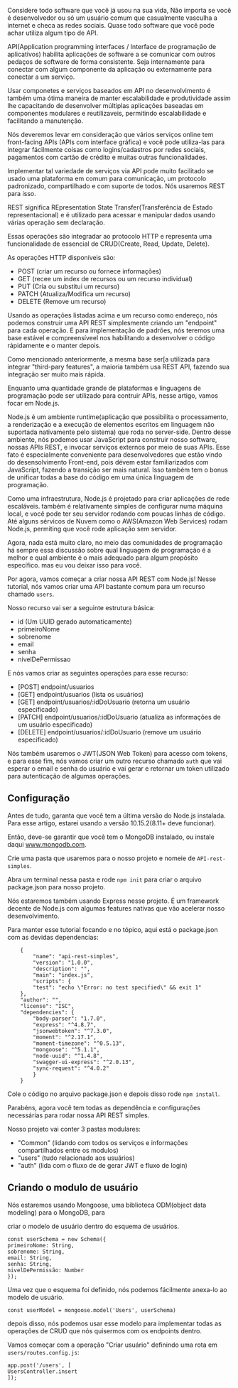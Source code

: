 Considere todo software que você já usou na sua vida, Não importa se você é
desenvolvedor ou só um usuário comum que casualmente vasculha a internet e checa as redes sociais. Quase todo software que você pode achar utiliza algum tipo de API.

API(Application programming interfaces / Interface de programação de aplicativos) habilita aplicações de software a se comunicar com outros pedaços de software de forma consistente. Seja internamente para conectar com algum componente da aplicação ou externamente para conectar a um serviço.

Usar componetes e serviços baseados em API no desenvolvimento é também uma ótima maneira de manter escalabilidade e produtividade assim lhe capacitando de desenvolver múltiplas aplicações baseadas em componentes modulares e reutilizaveis, permitindo escalabilidade e facilitando a manutenção.

Nós deveremos levar em consideração que vários serviços online tem front-facing APIs (APIs com interface gráfica) e você pode utiliza-las para integrar fácilmente coisas como logins/cadastros por redes sociais, pagamentos com cartão de crédito e muitas outras funcionalidades.

Implementar tal variedade de serviços via API pode muito facilitado se usado uma plataforma em comum para comunicação, um protocolo padronizado, compartilhado e com suporte de todos. Nós usaremos REST para isso.

REST significa REpresentation State Transfer(Transferência de Estado representacional) e é utilizado para acessar e manipular dados usando várias operação sem declaração.

Essas operações são integradar ao protocolo HTTP e representa uma funcionalidade de essencial de CRUD(Create, Read, Update, Delete).

As operações HTTP disponíveis são:

- POST (criar um recurso ou fornece informações)
- GET (recee um index de recursos ou um recurso individual)
- PUT (Cria ou substitui um recurso)
- PATCH (Atualiza/Modifica um recurso)
- DELETE (Remove um recurso)

Usando as operações listadas acima e um recurso como endereço, nós podemos construir uma API REST simplesmente criando um "endpoint" para cada operação. E para implementação de padrões, nós teremos uma base estável e compreensíveel nos habilitando a desenvolver o código rápidamente e o manter depois.

Como mencionado anteriormente, a mesma base ser[a utilizada para integrar "third-pary features", a maioria também usa REST API, fazendo sua integração ser muito mais rápida.

Enquanto uma quantidade grande de plataformas e linguagens de programação pode ser utilizado para contruir APIs, nesse artigo, vamos focar em Node.js.

Node.js é um ambiente runtime(aplicação que possibilita o processamento, a renderização e a execução de elementos escritos em linguagem não suportada nativamente pelo sistema) que roda no server-side. Dentro desse ambiente, nós podemos usar JavaScript para construir nosso software, nossas APIs REST, e invocar serviços externos por meio de suas APIs. Esse fato é especialmente conveniente para desenvolvedores que estão vindo do desensolvimento Front-end, pois dévem estar familiarizados com JavaScript, fazendo a transição ser mais natural. Isso também tem o bonus de unificar todas a base do código em uma única linguagem de programação.

 Como uma infraestrutura, Node.js é projetado para criar aplicações de rede escaláveis. também é relativamente simples de configurar numa máquina local, e você pode ter seu servidor rodando com poucas linhas de código. Até alguns sérvicos de Nuvem como o AWS(Amazon Web Services) rodam Node.js, permiting que você rode aplicação sem servidor.

 Agora, nada está muito claro, no meio das comunidades de programação há sempre essa discussão sobre qual linguagem de programação é a melhor e qual ambiente é o mais adequado para algum propósito específico. mas eu vou deixar isso para você.

  Por agora, vamos começar a criar nossa API REST com Node.js!
Nesse tutorial, nós vamos criar uma API bastante comum para um recurso chamado `users`.

Nosso recurso vai ser a seguinte estrutura básica:
 - id (Um UUID gerado automaticamente)
 - primeiroNome
 - sobrenome
 - email
 - senha
 - nivelDePermissao

E nós vamos criar as seguintes operações para esse recurso:

- [POST] endpoint/usuarios
- [GET] endpoint/usuarios (lista os usuários)
- [GET] endpoint/usuarios/:idDoUsuario (retorna um usuário especificado)
- [PATCH] endpoint/usuarios/:idDoUsuario (atualiza as informações de um usuário especificado)
- [DELETE] endpoint/usuarios/:idDoUsuario (remove um usuário especificado)

 
Nós também usaremos o JWT(JSON Web Token) para acesso com tokens, e para esse fim, nós vamos criar um outro recurso chamado `auth` que vai esperar o email e senha do usuário e vai gerar e retornar um token utilizado para autenticação de algumas operações.


## Configuração

Antes de tudo, garanta que você tem a última versão do Node.js instalada.
Para esse artigo, estarei usando a versão 10.15.2(8.11+ deve funcionar).

Então, deve-se garantir que você tem o MongoDB instalado, ou instale daqui www.mongodb.com.

Crie uma pasta que usaremos para o nosso projeto e nomeie de `API-rest-simples`.

Abra um terminal nessa pasta e rode `npm init` para criar o arquivo package.json para nosso projeto.

Nós estaremos também usando Express nesse projeto. É um framework decente de Node.js com algumas features nativas que vão acelerar nosso desenvolvimento.

Para manter esse tutorial focando e no tópico, aqui está o package.json com as devidas dependencias:
```
    {
	    "name": "api-rest-simples",
	    "version": "1.0.0",
	    "description": "",
	    "main": "index.js",
	    "scripts": {
	    "test": "echo \"Error: no test specified\" && exit 1"
    },
    "author": "",
    "license": "ISC",
    "dependencies": {
	    "body-parser": "1.7.0",
	    "express": "^4.8.7",
	    "jsonwebtoken": "^7.3.0",
	    "moment": "^2.17.1",
	    "moment-timezone": "^0.5.13",
	    "mongoose": "^5.1.1",
	    "node-uuid": "^1.4.8",
	    "swagger-ui-express": "^2.0.13",
	    "sync-request": "^4.0.2"
	    }
    }
```
  

Cole o código no arquivo package.json e depois disso rode `npm install`.

Parabéns, agora você tem todas as dependência e configurações necessárias para rodar nossa API REST simples.

Nosso projeto vai conter 3 pastas modulares:

- "Common" (lidando com todos os serviços e informações compartilhados entre os modulos)
- "users" (tudo relacionado aos usuários)
- "auth" (lida com o fluxo de de gerar JWT e fluxo de login)

  

## Criando o modulo de usuário

  

Nós estaremos usando Mongoose, uma biblioteca ODM(object data modeling) para o MongoDB, para

criar o modelo de usuário dentro do esquema de usuários.
```
const userSchema = new Schema({
primeiroNome: String,
sobrenome: String,
email: String,
senha: String,
nivelDePermissão: Number
});
```

Uma vez que o esquema foi definido, nós podemos fácilmente anexa-lo ao modelo de usuário.

`const userModel = mongoose.model('Users', userSchema)`

depois disso, nós podemos usar esse modelo para implementar todas as operações de CRUD que nós quisermos com os endpoints dentro. 

Vamos começar com a operação "Criar usuário" definindo uma rota em `users/routes.config.js`:

```
app.post('/users', [
UsersController.insert
]);
```
